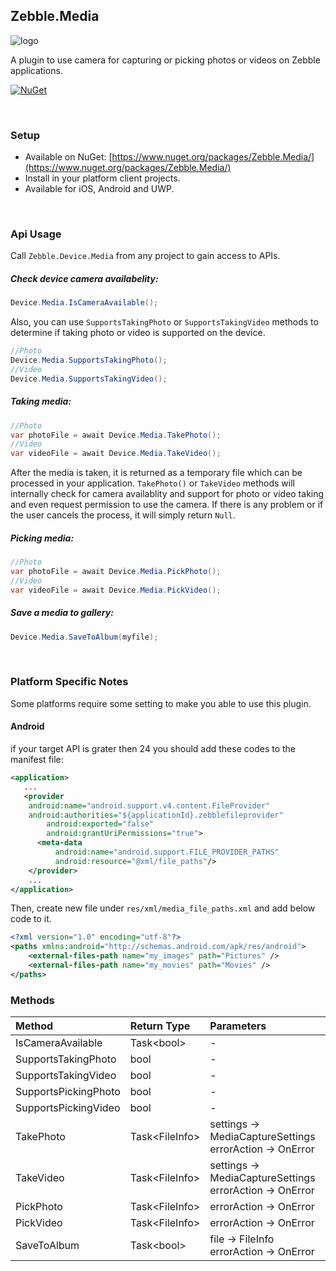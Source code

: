[logo]: https://raw.githubusercontent.com/Geeksltd/Zebble.Media/master/Shared/NuGet/Icon.png "Zebble.Media"


## Zebble.Media

![logo]

A plugin to use camera for capturing or picking photos or videos on Zebble applications.


[![NuGet](https://img.shields.io/nuget/v/Zebble.Media.svg?label=NuGet)](https://www.nuget.org/packages/Zebble.Media/)


<br>


### Setup
* Available on NuGet: [https://www.nuget.org/packages/Zebble.Media/](https://www.nuget.org/packages/Zebble.Media/)
* Install in your platform client projects.
* Available for iOS, Android and UWP.
<br>


### Api Usage

Call `Zebble.Device.Media` from any project to gain access to APIs.

##### Check device camera availabelity:
```csharp
Device.Media.IsCameraAvailable();
```
Also, you can use `SupportsTakingPhoto` or `SupportsTakingVideo` methods to determine if taking photo or video is supported on the device.
```csharp
//Photo
Device.Media.SupportsTakingPhoto();
//Video
Device.Media.SupportsTakingVideo();
```
##### Taking media:
```csharp
//Photo
var photoFile = await Device.Media.TakePhoto(); 
//Video
var videoFile = await Device.Media.TakeVideo();
```
 After the media is taken, it is returned as a temporary file which can be processed in your application. `TakePhoto()` or `TakeVideo` methods will internally check for camera availablity and support for photo or video taking and even request permission to use the camera. If there is any problem or if the user cancels the process, it will simply return `Null`.
##### Picking media:
```csharp
//Photo
var photoFile = await Device.Media.PickPhoto(); 
//Video
var videoFile = await Device.Media.PickVideo();
```
##### Save a media to gallery:
```csharp
Device.Media.SaveToAlbum(myfile);
```
<br>

### Platform Specific Notes
Some platforms require some setting to make you able to use this plugin.

#### Android
if your target API is grater then 24 you should add these codes to the manifest file:

```xml
<application>
   ...
   <provider
    android:name="android.support.v4.content.FileProvider"
    android:authorities="${applicationId}.zebblefileprovider"
        android:exported="false"
        android:grantUriPermissions="true">
      <meta-data
          android:name="android.support.FILE_PROVIDER_PATHS"
          android:resource="@xml/file_paths"/>
    </provider>
    ...
</application>
```

Then, create new file under `res/xml/media_file_paths.xml` and add below code to it.

```xml
<?xml version="1.0" encoding="utf-8"?>
<paths xmlns:android="http://schemas.android.com/apk/res/android">
    <external-files-path name="my_images" path="Pictures" />
    <external-files-path name="my_movies" path="Movies" />
</paths>
```


### Methods
| Method       | Return Type  | Parameters                          | Android | iOS | Windows |
| :----------- | :----------- | :-----------                        | :------ | :-- | :------ |
| IsCameraAvailable         | Task<bool&gt;| -| x       | x   | x       |
| SupportsTakingPhoto         | bool| -| x       | x   | x       |
| SupportsTakingVideo         | bool| -| x       | x   | x       |
| SupportsPickingPhoto         | bool| -| x       | x   | x       |
| SupportsPickingVideo         | bool| -| x       | x   | x       |
| TakePhoto         | Task<FileInfo&gt;| settings -> MediaCaptureSettings<br> errorAction -> OnError| x       | x   | x       |
| TakeVideo         | Task<FileInfo&gt;| settings -> MediaCaptureSettings<br> errorAction -> OnError| x       | x   | x       |
| PickPhoto         | Task<FileInfo&gt;| errorAction -> OnError| x       | x   | x       |
| PickVideo         | Task<FileInfo&gt;| errorAction -> OnError| x       | x   | x       |
| SaveToAlbum         | Task<bool&gt;| file -> FileInfo<br> errorAction -> OnError| x       | x   | x       |


